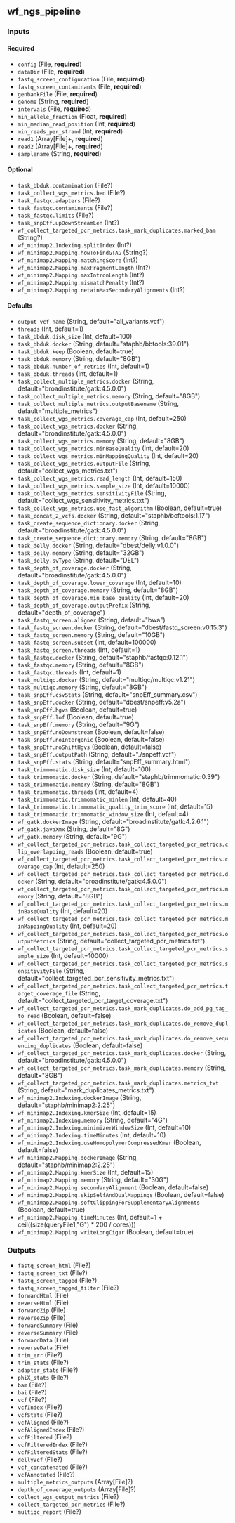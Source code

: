 
## wf_ngs_pipeline

### Inputs

#### Required

  * `config` (File, **required**)
  * `dataDir` (File, **required**)
  * `fastq_screen_configuration` (File, **required**)
  * `fastq_screen_contaminants` (File, **required**)
  * `genbankFile` (File, **required**)
  * `genome` (String, **required**)
  * `intervals` (File, **required**)
  * `min_allele_fraction` (Float, **required**)
  * `min_median_read_position` (Int, **required**)
  * `min_reads_per_strand` (Int, **required**)
  * `read1` (Array[File]+, **required**)
  * `read2` (Array[File]+, **required**)
  * `samplename` (String, **required**)

#### Optional

  * `task_bbduk.contamination` (File?)
  * `task_collect_wgs_metrics.bed` (File?)
  * `task_fastqc.adapters` (File?)
  * `task_fastqc.contaminants` (File?)
  * `task_fastqc.limits` (File?)
  * `task_snpEff.upDownStreamLen` (Int?)
  * `wf_collect_targeted_pcr_metrics.task_mark_duplicates.marked_bam` (String?)
  * `wf_minimap2.Indexing.splitIndex` (Int?)
  * `wf_minimap2.Mapping.howToFindGTAG` (String?)
  * `wf_minimap2.Mapping.matchingScore` (Int?)
  * `wf_minimap2.Mapping.maxFragmentLength` (Int?)
  * `wf_minimap2.Mapping.maxIntronLength` (Int?)
  * `wf_minimap2.Mapping.mismatchPenalty` (Int?)
  * `wf_minimap2.Mapping.retainMaxSecondaryAlignments` (Int?)

#### Defaults

  * `output_vcf_name` (String, default="all_variants.vcf")
  * `threads` (Int, default=1)
  * `task_bbduk.disk_size` (Int, default=100)
  * `task_bbduk.docker` (String, default="staphb/bbtools:39.01")
  * `task_bbduk.keep` (Boolean, default=true)
  * `task_bbduk.memory` (String, default="8GB")
  * `task_bbduk.number_of_retries` (Int, default=1)
  * `task_bbduk.threads` (Int, default=1)
  * `task_collect_multiple_metrics.docker` (String, default="broadinstitute/gatk:4.5.0.0")
  * `task_collect_multiple_metrics.memory` (String, default="8GB")
  * `task_collect_multiple_metrics.outputBasename` (String, default="multiple_metrics")
  * `task_collect_wgs_metrics.coverage_cap` (Int, default=250)
  * `task_collect_wgs_metrics.docker` (String, default="broadinstitute/gatk:4.5.0.0")
  * `task_collect_wgs_metrics.memory` (String, default="8GB")
  * `task_collect_wgs_metrics.minBaseQuality` (Int, default=20)
  * `task_collect_wgs_metrics.minMappingQuality` (Int, default=20)
  * `task_collect_wgs_metrics.outputFile` (String, default="collect_wgs_metrics.txt")
  * `task_collect_wgs_metrics.read_length` (Int, default=150)
  * `task_collect_wgs_metrics.sample_size` (Int, default=10000)
  * `task_collect_wgs_metrics.sensitivityFile` (String, default="collect_wgs_sensitivity_metrics.txt")
  * `task_collect_wgs_metrics.use_fast_algorithm` (Boolean, default=true)
  * `task_concat_2_vcfs.docker` (String, default="staphb/bcftools:1.17")
  * `task_create_sequence_dictionary.docker` (String, default="broadinstitute/gatk:4.5.0.0")
  * `task_create_sequence_dictionary.memory` (String, default="8GB")
  * `task_delly.docker` (String, default="dbest/delly:v1.0.0")
  * `task_delly.memory` (String, default="32GB")
  * `task_delly.svType` (String, default="DEL")
  * `task_depth_of_coverage.docker` (String, default="broadinstitute/gatk:4.5.0.0")
  * `task_depth_of_coverage.lower_coverage` (Int, default=10)
  * `task_depth_of_coverage.memory` (String, default="8GB")
  * `task_depth_of_coverage.min_base_quality` (Int, default=20)
  * `task_depth_of_coverage.outputPrefix` (String, default="depth_of_coverage")
  * `task_fastq_screen.aligner` (String, default="bwa")
  * `task_fastq_screen.docker` (String, default="dbest/fastq_screen:v0.15.3")
  * `task_fastq_screen.memory` (String, default="10GB")
  * `task_fastq_screen.subset` (Int, default=100000)
  * `task_fastq_screen.threads` (Int, default=1)
  * `task_fastqc.docker` (String, default="staphb/fastqc:0.12.1")
  * `task_fastqc.memory` (String, default="8GB")
  * `task_fastqc.threads` (Int, default=1)
  * `task_multiqc.docker` (String, default="multiqc/multiqc:v1.21")
  * `task_multiqc.memory` (String, default="8GB")
  * `task_snpEff.csvStats` (String, default="snpEff_summary.csv")
  * `task_snpEff.docker` (String, default="dbest/snpeff:v5.2a")
  * `task_snpEff.hgvs` (Boolean, default=true)
  * `task_snpEff.lof` (Boolean, default=true)
  * `task_snpEff.memory` (String, default="9G")
  * `task_snpEff.noDownstream` (Boolean, default=false)
  * `task_snpEff.noIntergenic` (Boolean, default=false)
  * `task_snpEff.noShiftHgvs` (Boolean, default=false)
  * `task_snpEff.outputPath` (String, default="./snpeff.vcf")
  * `task_snpEff.stats` (String, default="snpEff_summary.html")
  * `task_trimmomatic.disk_size` (Int, default=100)
  * `task_trimmomatic.docker` (String, default="staphb/trimmomatic:0.39")
  * `task_trimmomatic.memory` (String, default="8GB")
  * `task_trimmomatic.threads` (Int, default=4)
  * `task_trimmomatic.trimmomatic_minlen` (Int, default=40)
  * `task_trimmomatic.trimmomatic_quality_trim_score` (Int, default=15)
  * `task_trimmomatic.trimmomatic_window_size` (Int, default=4)
  * `wf_gatk.dockerImage` (String, default="broadinstitute/gatk:4.2.6.1")
  * `wf_gatk.javaXmx` (String, default="8G")
  * `wf_gatk.memory` (String, default="9G")
  * `wf_collect_targeted_pcr_metrics.task_collect_targeted_pcr_metrics.clip_overlapping_reads` (Boolean, default=true)
  * `wf_collect_targeted_pcr_metrics.task_collect_targeted_pcr_metrics.coverage_cap` (Int, default=250)
  * `wf_collect_targeted_pcr_metrics.task_collect_targeted_pcr_metrics.docker` (String, default="broadinstitute/gatk:4.5.0.0")
  * `wf_collect_targeted_pcr_metrics.task_collect_targeted_pcr_metrics.memory` (String, default="8GB")
  * `wf_collect_targeted_pcr_metrics.task_collect_targeted_pcr_metrics.minBaseQuality` (Int, default=20)
  * `wf_collect_targeted_pcr_metrics.task_collect_targeted_pcr_metrics.minMappingQuality` (Int, default=20)
  * `wf_collect_targeted_pcr_metrics.task_collect_targeted_pcr_metrics.outputMetrics` (String, default="collect_targeted_pcr_metrics.txt")
  * `wf_collect_targeted_pcr_metrics.task_collect_targeted_pcr_metrics.sample_size` (Int, default=10000)
  * `wf_collect_targeted_pcr_metrics.task_collect_targeted_pcr_metrics.sensitivityFile` (String, default="collect_targeted_pcr_sensitivity_metrics.txt")
  * `wf_collect_targeted_pcr_metrics.task_collect_targeted_pcr_metrics.target_coverage_file` (String, default="collect_targeted_pcr_target_coverage.txt")
  * `wf_collect_targeted_pcr_metrics.task_mark_duplicates.do_add_pg_tag_to_read` (Boolean, default=false)
  * `wf_collect_targeted_pcr_metrics.task_mark_duplicates.do_remove_duplicates` (Boolean, default=false)
  * `wf_collect_targeted_pcr_metrics.task_mark_duplicates.do_remove_sequencing_duplicates` (Boolean, default=false)
  * `wf_collect_targeted_pcr_metrics.task_mark_duplicates.docker` (String, default="broadinstitute/gatk:4.5.0.0")
  * `wf_collect_targeted_pcr_metrics.task_mark_duplicates.memory` (String, default="8GB")
  * `wf_collect_targeted_pcr_metrics.task_mark_duplicates.metrics_txt` (String, default="mark_duplicates_metrics.txt")
  * `wf_minimap2.Indexing.dockerImage` (String, default="staphb/minimap2:2.25")
  * `wf_minimap2.Indexing.kmerSize` (Int, default=15)
  * `wf_minimap2.Indexing.memory` (String, default="4G")
  * `wf_minimap2.Indexing.minimizerWindowSize` (Int, default=10)
  * `wf_minimap2.Indexing.timeMinutes` (Int, default=10)
  * `wf_minimap2.Indexing.useHomopolymerCompressedKmer` (Boolean, default=false)
  * `wf_minimap2.Mapping.dockerImage` (String, default="staphb/minimap2:2.25")
  * `wf_minimap2.Mapping.kmerSize` (Int, default=15)
  * `wf_minimap2.Mapping.memory` (String, default="30G")
  * `wf_minimap2.Mapping.secondaryAlignment` (Boolean, default=false)
  * `wf_minimap2.Mapping.skipSelfAndDualMappings` (Boolean, default=false)
  * `wf_minimap2.Mapping.softClippingForSupplementaryAlignments` (Boolean, default=true)
  * `wf_minimap2.Mapping.timeMinutes` (Int, default=1 + ceil((size(queryFile1,"G") * 200 / cores)))
  * `wf_minimap2.Mapping.writeLongCigar` (Boolean, default=true)

### Outputs

  * `fastq_screen_html` (File?)
  * `fastq_screen_txt` (File?)
  * `fastq_screen_tagged` (File?)
  * `fastq_screen_tagged_filter` (File?)
  * `forwardHtml` (File)
  * `reverseHtml` (File)
  * `forwardZip` (File)
  * `reverseZip` (File)
  * `forwardSummary` (File)
  * `reverseSummary` (File)
  * `forwardData` (File)
  * `reverseData` (File)
  * `trim_err` (File?)
  * `trim_stats` (File?)
  * `adapter_stats` (File?)
  * `phiX_stats` (File?)
  * `bam` (File?)
  * `bai` (File?)
  * `vcf` (File?)
  * `vcfIndex` (File?)
  * `vcfStats` (File?)
  * `vcfAligned` (File?)
  * `vcfAlignedIndex` (File?)
  * `vcfFiltered` (File?)
  * `vcfFilteredIndex` (File?)
  * `vcfFilteredStats` (File?)
  * `dellyVcf` (File?)
  * `vcf_concatenated` (File?)
  * `vcfAnnotated` (File?)
  * `multiple_metrics_outputs` (Array[File]?)
  * `depth_of_coverage_outputs` (Array[File]?)
  * `collect_wgs_output_metrics` (File?)
  * `collect_targeted_pcr_metrics` (File?)
  * `multiqc_report` (File?)
